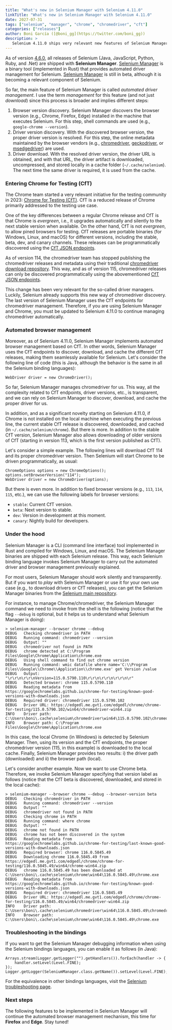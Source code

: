 ```yaml
---
title: "What's new in Selenium Manager with Selenium 4.11.0"
linkTitle: "What's new in Selenium Manager with Selenium 4.11.0"
date: 2027-07-31
tags: ["selenium", "manager", "chrome", "chromedriver", "cft"]
categories: ["releases"]
author: Boni García ([@boni_gg](https://twitter.com/boni_gg))
description: >
   Selenium 4.11.0 ships very relevant new features of Selenium Manager: support of Chrome for Testing (CfT) endpoints for chromedriver management and automated Chrome management (based also on CfT).
---
```


As of version [4.6.0](https://www.selenium.dev/blog/2022/introducing-selenium-manager/), all releases of Selenium (Java, JavaScript, Python, Ruby, and .Net) are shipped with **Selenium Manager**. [Selenium Manager](https://www.selenium.dev/documentation/selenium_manager/) is a binary tool (implemented in Rust) that provides automated driver management for Selenium. [Selenium Manager](https://www.selenium.dev/documentation/selenium_manager/) is still in beta, although it is becoming a relevant component of Selenium. 

So far, the main feature of Selenium Manager is called *automated driver management*. I use the term *management* for this feature (and not just *download*) since this process is broader and implies different steps:

1. Browser version discovery. Selenium Manager discovers the browser version (e.g., Chrome, Firefox, Edge) installed in the machine that executes Selenium. For this step, shell commands are used (e.g., `google-chrome --version`).
2. Driver version discovery. With the discovered browser version, the proper driver version is resolved. For this step, the online metadata maintained by the browser vendors (e.g., [chromedriver](https://chromedriver.chromium.org/downloads), [geckodriver](https://github.com/mozilla/geckodriver/releases), or [msedgedriver](https://developer.microsoft.com/en-us/microsoft-edge/tools/webdriver/)) are used.
3. Driver download. With the resolved driver version, the driver URL is obtained, and with that URL, the driver artifact is downloaded, uncompressed, and stored locally in a cache folder (`~/.cache/selenium`). The next time the same driver is required, it is used from the cache.

### Entering Chrome for Testing (CfT)

The Chrome team started a very relevant initiative for the testing community in 2023: [Chrome for Testing (CfT)](https://googlechromelabs.github.io/chrome-for-testing/). CfT is a reduced release of Chrome primarily addressed to the testing use case.

One of the key differences between a regular Chrome release and CfT is that Chrome is *evergreen*, i.e., it upgrades automatically and silently to the next stable version when available. On the other hand, CfT is not *evergreen*, to allow pined browsers for testing. CfT releases are portable binaries (for Windows, Linux, and macOS) for different versions, including the stable, beta, dev, and canary channels. These releases can be programmatically discovered using the [CfT JSON endpoints](https://github.com/GoogleChromeLabs/chrome-for-testing#json-api-endpoints). 

As of version 114, the chromedriver team has stopped publishing the chromedriver releases and metadata using their traditional [chromedriver download repository](https://chromedriver.chromium.org/downloads). This way, and as of version 115, chromedriver releases can only be discovered programmatically using the abovementioned [CfT JSON endpoints](https://github.com/GoogleChromeLabs/chrome-for-testing#json-api-endpoints).

This change has been very relevant for the so-called driver managers. Luckily, Selenium already supports this new way of chromedriver discovery. The last version of Selenium Manager uses the CfT endpoints for chromedriver management. Therefore, if you are using Selenium Manager and Chrome, you must be updated to Selenium 4.11.0 to continue managing chromedriver automatically.

### Automated browser management

Moreover, as of Selenium 4.11.0, Selenium Manager implements automated browser management based on CfT. In other words, Selenium Manager uses the CfT endpoints to discover, download, and cache the different CfT releases, making them seamlessly available for Selenium. Let's consider the following line of code (this is Java, although the behavior is the same in all the Selenium binding languages):

```
WebDriver driver = new ChromeDriver();
```

So far, Selenium Manager manages chromedriver for us. This way, all the complexity related to CfT endpoints, driver versions, etc., is transparent, and we can rely on Selenium Manager to discover, download, and cache the proper driver for us.

In addition, and as a significant novelty starting on Selenium 4.11.0, if Chrome is not installed on the local machine when executing the previous line, the current stable CfT release is discovered, downloaded, and cached (in `~/.cache/selenium/chrome`). But there is more. In addition to the stable CfT version, Selenium Manager also allows downloading of older versions of CfT (starting in version 113, which is the first version published as CfT). 

Let's consider a simple example. The following lines will download CfT 114 and its proper chromedriver version. Then Selenium will start Chrome to be driven programmatically, as usual:

```
ChromeOptions options = new ChromeOptions();
options.setBrowserVersion("114");
WebDriver driver = new ChromeDriver(options);
```

But there is even more. In addition to fixed browser versions (e.g., `113`, `114`, `115`, etc.), we can use the following labels for browser versions:

- `stable`: Current CfT version.
- `beta`: Next version to stable.
- `dev`: Version in development at this moment.
- `canary`: Nightly build for developers.

### Under the hood

Selenium Manager is a CLI (command line interface) tool implemented in Rust and compiled for Windows, Linux, and macOS. The Selenium Manager binaries are shipped with each Selenium release. This way, each Selenium binding language invokes Selenium Manager to carry out the automated driver and browser management previously explained. 

For most users, Selenium Manager should work silently and transparently. But if you want to *play* with Selenium Manager or use it for your own use case (e.g., to download drivers or CfT releases), you can get the Selenium Manager binaries from the [Selenium main repository](https://github.com/SeleniumHQ/selenium/tree/trunk/common/manager). 

For instance, to manage Chrome/chromedriver, the Selenium Manager command we need to invoke from the shell is the following (notice that the flag `--debug` is optional, but it helps us to understand what Selenium Manager is doing):

```
> selenium-manager --browser chrome --debug
DEBUG   Checking chromedriver in PATH
DEBUG   Running command: chromedriver --version
DEBUG   Output: ""
DEBUG   chromedriver not found in PATH
DEBUG   chrome detected at C:\Program Files\Google\Chrome\Application\chrome.exe
DEBUG   Using shell command to find out chrome version
DEBUG   Running command: wmic datafile where name='C:\\Program Files\\Google\\Chrome\\Application\\chrome.exe' get Version /value
DEBUG   Output: "\r\r\n\r\r\nVersion=115.0.5790.110\r\r\n\r\r\n\r\r\n\r"
DEBUG   Detected browser: chrome 115.0.5790.110
DEBUG   Reading metadata from https://googlechromelabs.github.io/chrome-for-testing/known-good-versions-with-downloads.json
DEBUG   Required driver: chromedriver 115.0.5790.102
DEBUG   Driver URL: https://edgedl.me.gvt1.com/edgedl/chrome/chrome-for-testing/115.0.5790.102/win64/chromedriver-win64.zip
INFO    Driver path: C:\Users\boni\.cache\selenium\chromedriver\win64\115.0.5790.102\chromedriver.exe
INFO    Browser path: C:\Program Files\Google\Chrome\Application\chrome.exe
```

In this case, the local Chrome (in Windows) is detected by Selenium Manager. Then, using its version and the CfT endpoints, the proper chromedriver version (115, in this example) is downloaded to the local cache. Finally, Selenium Manager provides two results: i) the driver path (downloaded) and ii) the browser path (local).

Let's consider another example. Now we want to use Chrome beta. Therefore, we invoke Selenium Manager specifying that version label as follows (notice that the CfT beta is discovered, downloaded, and stored in the local cache):

```
> selenium-manager --browser chrome --debug --browser-version beta
DEBUG   Checking chromedriver in PATH
DEBUG   Running command: chromedriver --version
DEBUG   Output: ""
DEBUG   chromedriver not found in PATH
DEBUG   Checking chrome in PATH
DEBUG   Running command: where chrome
DEBUG   Output: ""
DEBUG   chrome not found in PATH
DEBUG   chrome has not been discovered in the system
DEBUG   Reading metadata from https://googlechromelabs.github.io/chrome-for-testing/last-known-good-versions-with-downloads.json
DEBUG   Required browser: chrome 116.0.5845.49
DEBUG   Downloading chrome 116.0.5845.49 from https://edgedl.me.gvt1.com/edgedl/chrome/chrome-for-testing/116.0.5845.49/win64/chrome-win64.zip
DEBUG   chrome 116.0.5845.49 has been downloaded at C:\Users\boni\.cache\selenium\chrome\win64\116.0.5845.49\chrome.exe
DEBUG   Reading metadata from https://googlechromelabs.github.io/chrome-for-testing/known-good-versions-with-downloads.json
DEBUG   Required driver: chromedriver 116.0.5845.49
DEBUG   Driver URL: https://edgedl.me.gvt1.com/edgedl/chrome/chrome-for-testing/116.0.5845.49/win64/chromedriver-win64.zip
INFO    Driver path: C:\Users\boni\.cache\selenium\chromedriver\win64\116.0.5845.49\chromedriver.exe
INFO    Browser path: C:\Users\boni\.cache\selenium\chrome\win64\116.0.5845.49\chrome.exe
```

### Troubleshooting in the bindings

If you want to get the Selenium Manager debugging information when using the Selenium bindings languages, you can enable it as follows (in Java):

```
Arrays.stream(Logger.getLogger("").getHandlers()).forEach(handler -> {
    handler.setLevel(Level.FINE);
});
Logger.getLogger(SeleniumManager.class.getName()).setLevel(Level.FINE);
```

For the equivalence in other bindings languages, visit the [Selenium troubleshooting page](https://www.selenium.dev/documentation/webdriver/troubleshooting/).

### Next steps

The following features to be implemented in Selenium Manager will continue the automated browser management mechanism, this time for **Firefox** and **Edge**. Stay tuned!


